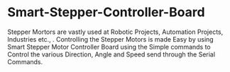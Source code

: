 # Smart-Stepper-Controller-Board
Stepper Mortors are vastly used at Robotic Projects, Automation Projects, Industries etc., .
Controlling the Stepper Motors is made Easy by using Smart Stepper Motor Controller Board using the Simple commands to Control the various Direction, Angle and Speed send through the Serial Commands.
